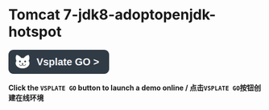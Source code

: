 # Tomcat 7-jdk8-adoptopenjdk-hotspot

<a href="https://www.vsplate.com/?docker-compose=https://github.com/vsplate/dcenvs/tomcat/7-jdk8-adoptopenjdk-hotspot"><img alt="VSPLATE GO" src="https://raw.githubusercontent.com/vsplate/images/master/vsgo_btn.png" width="200px"></a>

**Click the `VSPLATE GO` button to launch a demo online / 点击`VSPLATE GO`按钮创建在线环境**